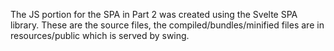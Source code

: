 The JS portion for the SPA in Part 2 was created using the Svelte SPA library. These are the source files, the compiled/bundles/minified files
are in resources/public which is served by swing.